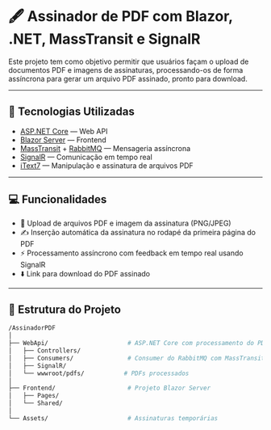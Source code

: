 # 🖋️ Assinador de PDF com Blazor, .NET, MassTransit e SignalR

Este projeto tem como objetivo permitir que usuários façam o upload de documentos PDF e imagens de assinaturas, processando-os de forma assíncrona para gerar um arquivo PDF assinado, pronto para download.

---

## 🚀 Tecnologias Utilizadas

- [ASP.NET Core](https://learn.microsoft.com/aspnet/core) — Web API
- [Blazor Server](https://dotnet.microsoft.com/en-us/apps/aspnet/web-apps/blazor) — Frontend
- [MassTransit](https://masstransit.io/) + [RabbitMQ](https://www.rabbitmq.com/) — Mensageria assíncrona
- [SignalR](https://learn.microsoft.com/en-us/aspnet/core/signalr/introduction) — Comunicação em tempo real
- [iText7](https://itextpdf.com/en/products/itext-7) — Manipulação e assinatura de arquivos PDF

---

## 💻 Funcionalidades

- 📂 Upload de arquivos PDF e imagem da assinatura (PNG/JPEG)
- ✍️ Inserção automática da assinatura no rodapé da primeira página do PDF
- ⚡ Processamento assíncrono com feedback em tempo real usando SignalR
- ⬇️ Link para download do PDF assinado

---

## 📁 Estrutura do Projeto

```bash
/AssinadorPDF
│
├── WebApi/                      # ASP.NET Core com processamento do PDF
│   ├── Controllers/
│   ├── Consumers/               # Consumer do RabbitMQ com MassTransit
│   ├── SignalR/
│   └── wwwroot/pdfs/           # PDFs processados
│
├── Frontend/                    # Projeto Blazor Server
│   ├── Pages/
│   └── Shared/
│
└── Assets/                      # Assinaturas temporárias
